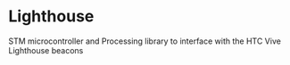 # Lighthouse
STM microcontroller and Processing library to interface with the HTC Vive Lighthouse beacons
